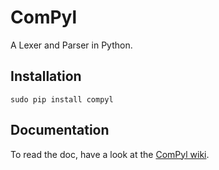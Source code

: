 # ComPyl

A Lexer and Parser in Python.

## Installation

```
sudo pip install compyl
```

## Documentation

To read the doc, have a look at the [ComPyl wiki](https://github.com/omelancon/ComPyl/wiki).
